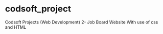 # codsoft_project
Codsoft Projects (Web Development)
2- Job Board Website With use of css and HTML  
